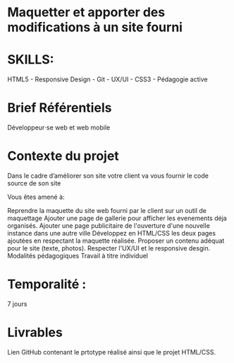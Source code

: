 # Maquetter et apporter des modifications à un site fourni

# SKILLS: 
HTML5 - Responsive Design - Git - UX/UI - CSS3 - Pédagogie active

# Brief Référentiels
Développeur⋅se web et web mobile

# Contexte du projet
Dans le cadre d’améliorer son site votre client va vous fournir le code source de son site

Vous êtes amené à:

Reprendre la maquette du site web fourni par le client sur un outil de maquettage
Ajouter une page de gallerie pour afficher les evenements déja organisés.
Ajouter une page publicitaire de l'ouverture d'une nouvelle instance dans une autre ville
Développez en HTML/CSS les deux pages ajoutées en respectant la maquette réalisée.
Proposer un contenu adéquat pour le site (texte, photos).
Respecter l'UX/UI et le responsive desgin.
Modalités pédagogiques
Travail à titre individuel

# Temporalité :

7 jours

# Livrables
Lien GitHub contenant le prtotype réalisé ainsi que le projet HTML/CSS.
